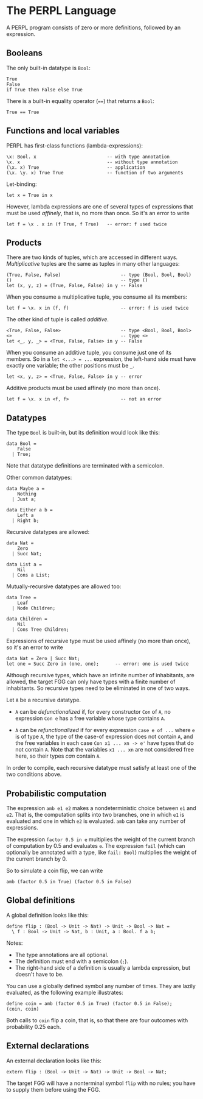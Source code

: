 # The PERPL Language

A PERPL program consists of zero or more definitions, followed by an
expression.

## Booleans

The only built-in datatype is `Bool`:

    True
    False
    if True then False else True

There is a built-in equality operator (`==`) that returns a `Bool`:

    True == True
    
## Functions and local variables

PERPL has first-class functions (lambda-expressions):

    \x: Bool. x                          -- with type annotation
    \x. x                                -- without type annotation
    (\x. x) True                         -- application
    (\x. \y. x) True True                -- function of two arguments

Let-binding:

    let x = True in x
    
However, lambda expressions are one of several types of expressions that must be used _affinely_, that is, no more than once. So it's an error to write

    let f = \x . x in (f True, f True)   -- error: f used twice
    
## Products

There are two kinds of tuples, which are accessed in different ways. _Multiplicative_ tuples are the same as tuples in many other languages:

    (True, False, False)                      -- type (Bool, Bool, Bool)
    ()                                        -- type ()
    let (x, y, z) = (True, False, False) in y -- False

When you consume a multiplicative tuple, you consume all
its members:

    let f = \x. x in (f, f)                   -- error: f is used twice

The other kind of tuple is called _additive_. 

    <True, False, False>                      -- type <Bool, Bool, Bool>
    <>                                        -- type <>
    let <_, y, _> = <True, False, False> in y -- False

When you consume an additive tuple, you consume just one of its
members. So in a `let <...> = ...` expression, the left-hand side must
have exactly one variable; the other positions must be `_`.

    let <x, y, z> = <True, False, False> in y -- error

Additive products must be used affinely (no more than once).

    let f = \x. x in <f, f>                   -- not an error

## Datatypes

The type `Bool` is built-in, but its definition would look like this:

    data Bool =
        False
      | True;

Note that datatype definitions are terminated with a semicolon.

Other common datatypes:

    data Maybe a =
        Nothing
      | Just a;
    
    data Either a b =
        Left a
      | Right b;

Recursive datatypes are allowed:

    data Nat =
        Zero
      | Succ Nat;
      
    data List a =
        Nil
      | Cons a List;

Mutually-recursive datatypes are allowed too:

    data Tree =
        Leaf
      | Node Children;
    
    data Children =
        Nil
      | Cons Tree Children;

Expressions of recursive type must be used affinely (no more than
once), so it's an error to write

    data Nat = Zero | Succ Nat;
    let one = Succ Zero in (one, one);      -- error: one is used twice

Although recursive types, which have an infinite number of
inhabitants, are allowed, the target FGG can only have types with a
finite number of inhabitants. So recursive types need to be eliminated
in one of two ways.

Let `A` be a recursive datatype.

- `A` can be _defunctionalized_ if, for every constructor `Con` of
  `A`, no expression `Con e` has a free variable whose type
  contains `A`.

- `A` can be _refunctionalized_ if for every expression `case e of
  ...` where `e` is of type `A`, the type of the case-of expression
  does not contain `A`, and the free variables in each case `Con x1
  ... xn -> e'` have types that do not contain `A`. Note that the
  variables `x1 ... xn` are not considered free here, so their types
  _can_ contain `A`.

In order to compile, each recursive datatype must satisfy at least one
of the two conditions above.

## Probabilistic computation

The expression `amb e1 e2` makes a nondeterministic choice between
`e1` and `e2`. That is, the computation splits into two branches, one
in which `e1` is evaluated and one in which `e2` is evaluated. `amb`
can take any number of expressions.

The expression `factor 0.5 in e` multiplies the weight of the current
branch of computation by 0.5 and evaluates `e`. The expression `fail`
(which can optionally be annotated with a type, like `fail: Bool`)
multiplies the weight of the current branch by 0.

So to simulate a coin flip, we can write

```
amb (factor 0.5 in True) (factor 0.5 in False)
```

## Global definitions

A global definition looks like this:

    define flip : (Bool -> Unit -> Nat) -> Unit -> Bool -> Nat =
      \ f : Bool -> Unit -> Nat, b : Unit, a : Bool. f a b;
    
Notes:
- The type annotations are all optional.
- The definition must end with a semicolon (`;`).
- The right-hand side of a definition is usually a lambda expression, but doesn't have to be.

You can use a globally defined symbol any number of times. They are lazily evaluated, as the following example illustrates:

    define coin = amb (factor 0.5 in True) (factor 0.5 in False);
    (coin, coin)

Both calls to `coin` flip a coin, that is, so that there are four outcomes with probability 0.25 each.

## External declarations

An external declaration looks like this:

    extern flip : (Bool -> Unit -> Nat) -> Unit -> Bool -> Nat;

The target FGG will have a nonterminal symbol `flip` with no rules; you have to supply them before using the FGG.
